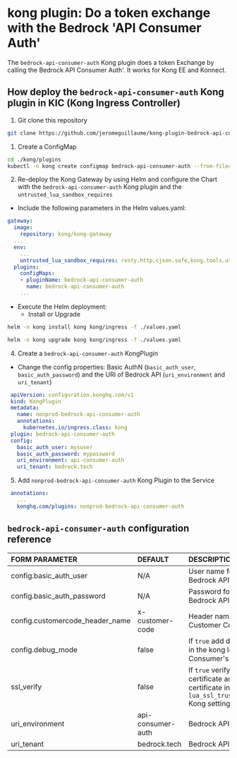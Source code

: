 # kong plugin: Do a token exchange with the Bedrock 'API Consumer Auth'
The `bedrock-api-consumer-auth` Kong plugin does a token Exchange by calling the Bedrock API Consumer Auth'. It works for Kong EE and Konnect.

## How deploy the `bedrock-api-consumer-auth` Kong plugin in KIC (Kong Ingress Controller)
1) Git clone this repository
```sh
git clone https://github.com/jeromeguillaume/kong-plugin-bedrock-api-consumer-auth.git
```
1) Create a ConfigMap
```sh
cd ./kong/plugins
kubectl -n kong create configmap bedrock-api-consumer-auth --from-file=./bedrock-api-consumer-auth
```
2) Re-deploy the Kong Gateway by using Helm and configure the Chart with the `bedrock-api-consumer-auth` Kong plugin and the `untrusted_lua_sandbox_requires`
- Include the following parameters in the Helm values.yaml:
```yaml
gateway:
  image:
    repository: kong/kong-gateway
  ...  
  env:
    ...
    untrusted_lua_sandbox_requires: resty.http,cjson.safe,kong.tools.utils
  plugins:
    configMaps:
    - pluginName: bedrock-api-consumer-auth
      name: bedrock-api-consumer-auth
    ...
```
- Execute the Helm deployment:
  - Install or Upgrade
```sh
helm -n kong install kong kong/ingress -f ./values.yaml
```
```sh
helm -n kong upgrade kong kong/ingress -f ./values.yaml
```
4) Create a `bedrock-api-consumer-auth` KongPlugin
- Change the config properties: Basic AuthN (`basic_auth_user`, `basic_auth_password`) and the URI of Bedrock API (`uri_environment` and `uri_tenant`)
```yaml
 apiVersion: configuration.konghq.com/v1
 kind: KongPlugin
 metadata:
   name: nonprod-bedrock-api-consumer-auth
   annotations:
     kubernetes.io/ingress.class: kong
 plugin: bedrock-api-consumer-auth
 config:
   basic_auth_user: mysuser
   basic_auth_password: mypassword
   uri_environment: api-consumer-auth
   uri_tenant: bedrock.tech
```
5) Add `nonprod-bedrock-api-consumer-auth` Kong Plugin to the Service
```yaml
 annotations:
   ...
   konghq.com/plugins: nonprod-bedrock-api-consumer-auth
```

## `bedrock-api-consumer-auth` configuration reference
|FORM PARAMETER                 |DEFAULT          |DESCRIPTION                                                                                                           |
|:------------------------------|:----------------|:---------------------------------------------------------------------------------------------------------------------|
|config.basic_auth_user         | N/A             |User name for `Basic Auth` on Bedrock API Consumer Auth                                                               |
|config.basic_auth_password     | N/A             |Password for `Basic Auth` on Bedrock API Consumer Auth                                                                |
|config.customercode_header_name|x-customer-code  |Header name for passing Customer Code                                                                                 |
|config.debug_mode              |false            |If `true` add debug message in the kong log and in the Consumer's error message                                       |
|ssl_verify                     |false            |If `true` verify the Bedrock API certificate and add the certificate in the `lua_ssl_trusted_certificate` Kong setting|
|uri_environment                |api-consumer-auth|Bedrock API Environment                                                                                               |
|uri_tenant                     |bedrock.tech     |Bedrock API Tenant                                                                                                    |